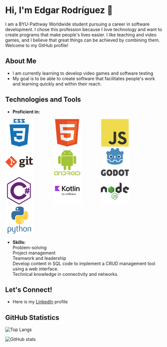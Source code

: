# Hi, I'm Edgar Rodríguez 👋

<!--
**EdgarJRM/EdgarJRM** is a ✨ _special_ ✨ repository because its `README.md` (this file) appears on your GitHub profile.

Here are some ideas to get you started:

- 🔭 I’m currently working on ...
- 🌱 I’m currently learning ...
- 👯 I’m looking to collaborate on ...
- 🤔 I’m looking for help with ...
- 💬 Ask me about ...
- 📫 How to reach me: ...
- 😄 Pronouns: ...
- ⚡ Fun fact: ...
-->
I am a BYU-Pathway Worldwide student pursuing a career in software development. I chose this profession because I love technology and want to create programs that make people's lives easier. I like teaching and video games, and I believe that great things can be achieved by combining them. Welcome to my GitHub profile!

## About Me
- I am currently learning to develop video games and software testing
- My goal is to be able to create software that facilitates people's work and learning quickly and within their reach.

## Technologies and Tools

- <b>Proficient in:</b>
<div>
    <img src="https://github.com/devicons/devicon/blob/master/icons/css3/css3-plain-wordmark.svg"  title="CSS3" alt="CSS" width="90" height="90"/>&nbsp&nbsp&nbsp&nbsp&nbsp&nbsp&nbsp&nbsp&nbsp&nbsp&nbsp&nbsp&nbsp&nbsp&nbsp;
    <img src="https://github.com/devicons/devicon/blob/master/icons/html5/html5-original.svg" title="HTML5" alt="HTML" width="90" height="90"/>&nbsp&nbsp&nbsp&nbsp&nbsp&nbsp&nbsp&nbsp&nbsp&nbsp&nbsp&nbsp&nbsp&nbsp&nbsp;
    <img src="https://github.com/devicons/devicon/blob/master/icons/javascript/javascript-original.svg" title="JavaScript" alt="JavaScript" width="90" height="90"/>&nbsp&nbsp&nbsp&nbsp&nbsp&nbsp&nbsp&nbsp&nbsp&nbsp&nbsp&nbsp&nbsp&nbsp&nbsp;
    <img src="https://github.com/devicons/devicon/blob/master/icons/git/git-original-wordmark.svg" title="Git" **alt="Git" width="90" height="90"/>&nbsp&nbsp&nbsp&nbsp&nbsp&nbsp&nbsp&nbsp&nbsp&nbsp&nbsp&nbsp&nbsp&nbsp&nbsp;
    <img src="https://github.com/devicons/devicon/blob/master/icons/android/android-plain-wordmark.svg" title="Android" **alt="Android" width="90" height="90"/>&nbsp&nbsp&nbsp&nbsp&nbsp&nbsp&nbsp&nbsp&nbsp&nbsp&nbsp&nbsp&nbsp&nbsp&nbsp;
    <img src="https://github.com/devicons/devicon/blob/master/icons/godot/godot-original-wordmark.svg" title="Godot" **alt="Godot" width="90" height="90"/>&nbsp&nbsp&nbsp&nbsp&nbsp&nbsp&nbsp&nbsp&nbsp&nbsp&nbsp&nbsp&nbsp&nbsp&nbsp;
    <img src="https://github.com/devicons/devicon/blob/master/icons/csharp/csharp-line.svg" title="C#" **alt="C#" width="90" height="90"/>&nbsp&nbsp&nbsp&nbsp&nbsp&nbsp&nbsp&nbsp&nbsp&nbsp&nbsp&nbsp&nbsp&nbsp&nbsp;
    <img src="https://github.com/devicons/devicon/blob/master/icons/kotlin/kotlin-original-wordmark.svg" title="kotlin" **alt="kotlin" width="90" height="90"/>&nbsp&nbsp&nbsp&nbsp&nbsp&nbsp&nbsp&nbsp&nbsp&nbsp&nbsp&nbsp&nbsp&nbsp&nbsp;
    <img src="https://github.com/devicons/devicon/blob/master/icons/nodejs/nodejs-original-wordmark.svg" title="nodejs" **alt="nodejs" width="90" height="90"/>&nbsp&nbsp&nbsp&nbsp&nbsp&nbsp&nbsp&nbsp&nbsp&nbsp&nbsp&nbsp&nbsp&nbsp&nbsp;
    <img src="https://github.com/devicons/devicon/blob/master/icons/python/python-original-wordmark.svg" title="python" **alt="python" width="90" height="90"/> <br/>
</div>

- <b>Skills:</b><br>
Problem-solving <br>
Project management <br>
Teamwork and leadership <br>
Develop content in SQL code to implement a CRUD management tool using a web interface. <br>
Technical knowledge in connectivity and networks. <br>

## Let's Connect!

- Here is my [LinkedIn](https://www.linkedin.com/in/edgarrodriguezm?lipi=urn%3Ali%3Apage%3Ad_flagship3_profile_view_base_contact_details%3BlSVoK52gTdmSrPwrl2gi8g%3D%3D) profile

## GitHub Statistics
![Top Langs](https://github-readme-stats.vercel.app/api/top-langs/?username=EdgarJRM&layout=compact&langs_count=10)

![GitHub stats](https://github-readme-stats.vercel.app/api?username=EdgarJRM&show_icons=true&hide_title=true)
